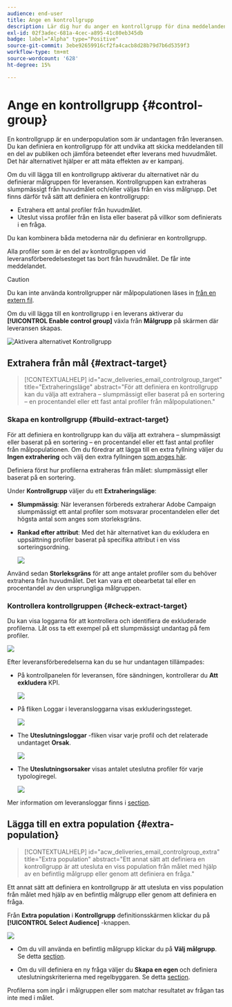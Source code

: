 ```yaml
---
audience: end-user
title: Ange en kontrollgrupp
description: Lär dig hur du anger en kontrollgrupp för dina meddelanden i webbgränssnittet för Campaign
exl-id: 02f3adec-681a-4cec-a895-41c80eb345db
badge: label="Alpha" type="Positive"
source-git-commit: 3ebe92659916cf2fa4cacb8d28b79d7b6d5359f3
workflow-type: tm+mt
source-wordcount: '628'
ht-degree: 15%

---
```


# Ange en kontrollgrupp {#control-group}

En kontrollgrupp är en underpopulation som är undantagen från leveransen. Du kan definiera en kontrollgrupp för att undvika att skicka meddelanden till en del av publiken och jämföra beteendet efter leverans med huvudmålet. Det här alternativet hjälper er att mäta effekten av er kampanj.

Om du vill lägga till en kontrollgrupp aktiverar du alternativet när du definierar målgruppen för leveransen. Kontrollgruppen kan extraheras slumpmässigt från huvudmålet och/eller väljas från en viss målgrupp. Det finns därför två sätt att definiera en kontrollgrupp:

* Extrahera ett antal profiler från huvudmålet.
* Uteslut vissa profiler från en lista eller baserat på villkor som definierats i en fråga.

Du kan kombinera båda metoderna när du definierar en kontrollgrupp.

Alla profiler som är en del av kontrollgruppen vid leveransförberedelsesteget tas bort från huvudmålet. De får inte meddelandet.

>[!CAUTION]
>
>Du kan inte använda kontrollgrupper när målpopulationen läses in [från en extern fil](file-audience.md).

Om du vill lägga till en kontrollgrupp i en leverans aktiverar du **[!UICONTROL Enable control group]** växla från **Målgrupp** på skärmen där leveransen skapas.

![Aktivera alternativet Kontrollgrupp](assets/control-group1.png)


## Extrahera från mål {#extract-target}

>[!CONTEXTUALHELP]
>id="acw_deliveries_email_controlgroup_target"
>title="Extraheringsläge"
>abstract="För att definiera en kontrollgrupp kan du välja att extrahera – slumpmässigt eller baserat på en sortering – en procentandel eller ett fast antal profiler från målpopulationen."


### Skapa en kontrollgrupp {#build-extract-target}

För att definiera en kontrollgrupp kan du välja att extrahera – slumpmässigt eller baserat på en sortering – en procentandel eller ett fast antal profiler från målpopulationen. Om du föredrar att lägga till en extra fyllning väljer du **Ingen extrahering** och välj den extra fyllningen [som anges här](#extra-population).

Definiera först hur profilerna extraheras från målet: slumpmässigt eller baserat på en sortering.

Under **Kontrollgrupp** väljer du ett **Extraheringsläge**:

* **Slumpmässig**: När leveransen förbereds extraherar Adobe Campaign slumpmässigt ett antal profiler som motsvarar procentandelen eller det högsta antal som anges som storleksgräns.

* **Rankad efter attribut**: Med det här alternativet kan du exkludera en uppsättning profiler baserat på specifika attribut i en viss sorteringsordning.

   ![](assets/control-group2.png)

Använd sedan **Storleksgräns** för att ange antalet profiler som du behöver extrahera från huvudmålet. Det kan vara ett obearbetat tal eller en procentandel av den ursprungliga målgruppen.

### Kontrollera kontrollgruppen {#check-extract-target}

Du kan visa loggarna för att kontrollera och identifiera de exkluderade profilerna. Låt oss ta ett exempel på ett slumpmässigt undantag på fem profiler.

![](assets/control-group4.png)

Efter leveransförberedelserna kan du se hur undantagen tillämpades:

* På kontrollpanelen för leveransen, före sändningen, kontrollerar du **Att exkludera** KPI.

   ![](assets/control-group5.png)

* På fliken Loggar i leveransloggarna visas exkluderingssteget.

   ![](assets/control-group-sample-logs.png)


* The **Uteslutningsloggar** -fliken visar varje profil och det relaterade undantaget **Orsak**.

   ![](assets/control-group6.png)

* The **Uteslutningsorsaker** visas antalet uteslutna profiler för varje typologiregel.

   ![](assets/control-group7.png)

Mer information om leveransloggar finns i [section](../monitor/delivery-logs.md).

## Lägga till en extra population {#extra-population}

>[!CONTEXTUALHELP]
>id="acw_deliveries_email_controlgroup_extra"
>title="Extra population"
>abstract="Ett annat sätt att definiera en kontrollgrupp är att utesluta en viss population från målet med hjälp av en befintlig målgrupp eller genom att definiera en fråga."

Ett annat sätt att definiera en kontrollgrupp är att utesluta en viss population från målet med hjälp av en befintlig målgrupp eller genom att definiera en fråga.

Från **Extra population** i **Kontrollgrupp** definitionsskärmen klickar du på **[!UICONTROL Select Audience]** -knappen.

![](assets/control-group3.png)

* Om du vill använda en befintlig målgrupp klickar du på **Välj målgrupp**. Se detta [section](add-audience.md).

* Om du vill definiera en ny fråga väljer du **Skapa en egen** och definiera uteslutningskriterierna med regelbyggaren. Se detta [section](segment-builder.md).

Profilerna som ingår i målgruppen eller som matchar resultatet av frågan tas inte med i målet.